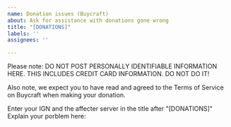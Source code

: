 ```yaml
---
name: Donation issues (Buycraft)
about: Ask for assistance with donations gone wrong
title: "[DONATIONS]"
labels: ''
assignees: ''

---
```


Please note: DO NOT POST PERSONALLY IDENTIFIABLE INFORMATION HERE. THIS INCLUDES CREDIT CARD INFORMATION.  DO NOT DO IT!

Also note, we expect you to have read and agreed to the Terms of Service on Buycraft when making your donation.  

Enter your IGN and the affecter server in the title after "[DONATIONS]"
Explain your porblem here:
